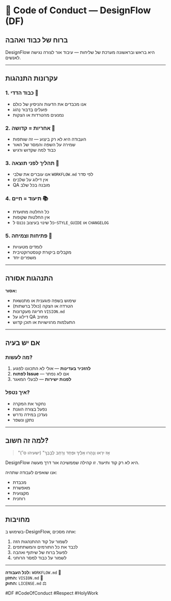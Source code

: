 # 📜 Code of Conduct — DesignFlow (DF)

## ברוח של כבוד ואהבה

DesignFlow היא בראש ובראשונה מערכת של שליחות — עיבוד אור לצורה נגישה לאנשים.

---

## עקרונות התנהגות

### 1. כבוד הדדי 🤝

* אנו מכבדים את הדעות והניסיון של כולם
* פועלים בְּדִבּוּר נָהוֹג
* נמנעים מהטרדות או הצקות

### 2. אחריות = קדושה 🙏

* העבודה היא לא רק ביצוע — זה שותפות
* שמירה על השפה והמסר של האור
* כבוד למה שקדוש ורגיש

### 3. תהליך לפני תוצאה 🔄

* אנו עוברים את שלבי `WORKFLOW.md` לפי סדר
* אין דילוג על שלבים
* QA מובנה בכל שלב

### 4. תיעוד = חיים 📚

* כל החלטה מתועדת
* אין החלטות שקופות
* כל שינוי בעיצוב נכנס ל-`STYLE_GUIDE` או `CHANGELOG`

### 5. פתיחות וצמיחה 🌱

* לומדים מטעויות
* מקבלים ביקורת קונסטרוקטיבית
* משפרים יחד

---

## התנהגות אסורה

**אסור:**
* שימוש בשפה פוגענית או מתנשאת
* הטרדה או הצקה (כולל ברשתות)
* חריגה מעקרונות `VISION.md`
* דילוג על QA מחויב
* התעלמות מרגישויות או תוכן קדוש

---

## אם יש בעיה

### מה לעשות?

1. **להזכיר בעדינות** — אולי לא התכוונו לפגוע
2. **לפתוח Issue** — אם לא נפתר
3. **לפנות ישירות** — לבעלי המאגר

### איך נטפל?

* נחקור את המקרה
* נפעל בצורה הוגנת
* נעדכן במידה נדרש
* נתקן ונשפר

---

## למה זה חשוב?

> "אָז יִרְאוּ וְנָהָרוּ אֵלֶיךָ וּפְחַד וְרָחַב לְבָבֵךְ" (ישעיהו ס׳)

DesignFlow היא לא רק קוד ותיעוד. זו קהילה שממשיכה אור דרך מעשה.

אנו שואפים לעבודה שתהיה:
* מכבדת
* מאפשרת
* מקצועית
* רוחנית

---

## מחויבות

בשימוש ב-DesignFlow, אתה מסכים:

1. לשמור על קוד ההתנהגות הזה
2. לכבד את כל התורמים והמשתתפים
3. לפעול ברוח של שיתוף ואהבה
4. לשמור על כבוד למסר הרוחני

---

**לכל העבודה:** `WORKFLOW.md` 🔄  
**החזון:** `VISION.md` 🌟  
**החוק:** `LICENSE.md` ⚖️

#DF #CodeOfConduct #Respect #HolyWork

